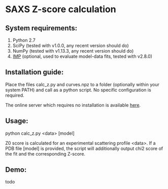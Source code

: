 # SAXS Z-score calculation


## System requirements: 
1. Python 2.7
2. SciPy (tested with v1.0.0, any recent version should do)
3. NumPy (tested with v1.13.3, any recent version should do)
4. [IMP](https://integrativemodeling.org/) (optional, used to evaluate model-data fits, tested with v2.8.0)

## Installation guide:
Place the files calc_z.py and curves.npz to a folder (optionally within your system PATH) and call as a python script. No specific configuration is required.

The online server which requires no installation is available [here](https://pharm.kuleuven.be/apps/biocryst/saxszs.php).

## Usage:
python calc_z.py \<data\> [model]

Z0 score is calculated for an experimental scattering profile \<data\>.
If a PDB file [model] is provided, the script will additionally output chi2 score of the fit and the corresponding Z-score.


## Demo:

todo
